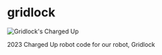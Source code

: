 # gridlock

![Gridlock's Charged Up](https://windowsvistaiscool.github.io/i-github.io/gridlock%20ico.png)

2023 Charged Up robot code for our robot, Gridlock


